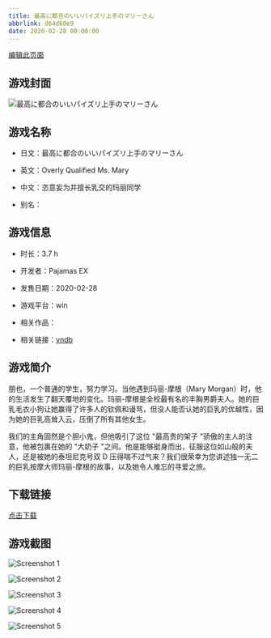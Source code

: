 ```yaml
---
title: 最高に都合のいいパイズリ上手のマリーさん
abbrlink: d64d60e9
date: 2020-02-28 00:00:00
---
```

[编辑此页面](https://github.com/ACG-3/ADV3-source/blob/main/source/_posts/games/%E6%9C%80%E9%AB%98%E3%81%AB%E9%83%BD%E5%90%88%E3%81%AE%E3%81%84%E3%81%84%E3%83%91%E3%82%A4%E3%82%BA%E3%83%AA%E4%B8%8A%E6%89%8B%E3%81%AE%E3%83%9E%E3%83%AA%E3%83%BC%E3%81%95%E3%82%93.md)

## 游戏封面

![最高に都合のいいパイズリ上手のマリーさん](https://pan.timero.xyz/d/onedrive/img_lib_001/%E6%9C%80%E9%AB%98%E3%81%AB%E9%83%BD%E5%90%88%E3%81%AE%E3%81%84%E3%81%84%E3%83%91%E3%82%A4%E3%82%BA%E3%83%AA%E4%B8%8A%E6%89%8B%E3%81%AE%E3%83%9E%E3%83%AA%E3%83%BC%E3%81%95%E3%82%93_cover.avif)


## 游戏名称

- 日文：最高に都合のいいパイズリ上手のマリーさん
- 英文：Overly Qualified Ms. Mary
- 中文：恣意妄为并擅长乳交的玛丽同学

- 别名：


## 游戏信息

- 时长：3.7 h
- 开发者：Pajamas EX
- 发售日期：2020-02-28
- 游戏平台：win
- 相关作品：

- 相关链接：[vndb](https://vndb.org/v27368)


## 游戏简介

朋也，一个普通的学生，努力学习。当他遇到玛丽-摩根（Mary Morgan）时，他的生活发生了翻天覆地的变化。玛丽-摩根是全校最有名的丰胸男爵夫人。她的巨乳毛衣小狗让她赢得了许多人的钦佩和谩骂，但没人能否认她的巨乳的优越性，因为她的巨乳高耸入云，压倒了所有其他女生。

我们的主角固然是个胆小鬼，但他吸引了这位 "最高贵的架子 "骄傲的主人的注意，他被包裹在她的 "大奶子 "之间。他是能够挺身而出，征服这位如山般的夫人，还是被她的泰坦尼克号双 D 压得喘不过气来？我们很荣幸为您讲述独一无二的巨乳按摩大师玛丽-摩根的故事，以及她令人难忘的寻爱之旅。




## 下载链接

[点击下载](https://pan.timero.xyz/onedrive/adv_lib_001/%E6%9C%80%E9%AB%98%E3%81%AB%E9%83%BD%E5%90%88%E3%81%AE%E3%81%84%E3%81%84%E3%83%91%E3%82%A4%E3%82%BA%E3%83%AA%E4%B8%8A%E6%89%8B%E3%81%AE%E3%83%9E%E3%83%AA%E3%83%BC%E3%81%95%E3%82%93)


## 游戏截图


![Screenshot 1](https://pan.timero.xyz/d/onedrive/img_lib_001/%E6%9C%80%E9%AB%98%E3%81%AB%E9%83%BD%E5%90%88%E3%81%AE%E3%81%84%E3%81%84%E3%83%91%E3%82%A4%E3%82%BA%E3%83%AA%E4%B8%8A%E6%89%8B%E3%81%AE%E3%83%9E%E3%83%AA%E3%83%BC%E3%81%95%E3%82%93_Screenshot_1.avif)

![Screenshot 2](https://pan.timero.xyz/d/onedrive/img_lib_001/%E6%9C%80%E9%AB%98%E3%81%AB%E9%83%BD%E5%90%88%E3%81%AE%E3%81%84%E3%81%84%E3%83%91%E3%82%A4%E3%82%BA%E3%83%AA%E4%B8%8A%E6%89%8B%E3%81%AE%E3%83%9E%E3%83%AA%E3%83%BC%E3%81%95%E3%82%93_Screenshot_2.avif)

![Screenshot 3](https://pan.timero.xyz/d/onedrive/img_lib_001/%E6%9C%80%E9%AB%98%E3%81%AB%E9%83%BD%E5%90%88%E3%81%AE%E3%81%84%E3%81%84%E3%83%91%E3%82%A4%E3%82%BA%E3%83%AA%E4%B8%8A%E6%89%8B%E3%81%AE%E3%83%9E%E3%83%AA%E3%83%BC%E3%81%95%E3%82%93_Screenshot_3.avif)

![Screenshot 4](https://pan.timero.xyz/d/onedrive/img_lib_001/%E6%9C%80%E9%AB%98%E3%81%AB%E9%83%BD%E5%90%88%E3%81%AE%E3%81%84%E3%81%84%E3%83%91%E3%82%A4%E3%82%BA%E3%83%AA%E4%B8%8A%E6%89%8B%E3%81%AE%E3%83%9E%E3%83%AA%E3%83%BC%E3%81%95%E3%82%93_Screenshot_4.avif)

![Screenshot 5](https://pan.timero.xyz/d/onedrive/img_lib_001/%E6%9C%80%E9%AB%98%E3%81%AB%E9%83%BD%E5%90%88%E3%81%AE%E3%81%84%E3%81%84%E3%83%91%E3%82%A4%E3%82%BA%E3%83%AA%E4%B8%8A%E6%89%8B%E3%81%AE%E3%83%9E%E3%83%AA%E3%83%BC%E3%81%95%E3%82%93_Screenshot_5.avif)

